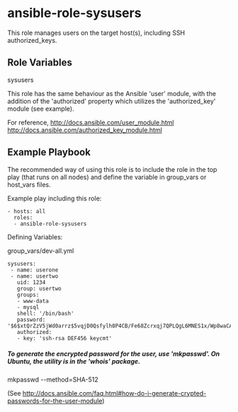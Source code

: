# ansible-role-sysusers

This role manages users on the target host(s), including SSH authorized_keys.


Role Variables
--------------

sysusers

This role has the same behaviour as the Ansible 'user' module, with the addition of the 'authorized' property which utilizes the 'authorized_key' module (see example).

For reference,
   http://docs.ansible.com/user_module.html
   http://docs.ansible.com/authorized_key_module.html


Example Playbook
----------------

The recommended way of using this role is to include the role in the top play (that runs on all nodes) and define the variable in group_vars or host_vars files.

Example play including this role:

    - hosts: all
      roles:
      - ansible-role-sysusers


Defining Variables:

  group_vars/dev-all.yml

    sysusers:
     - name: userone
     - name: usertwo
       uid: 1234
       group: usertwo
       groups:
       - www-data
       - mysql
       shell: '/bin/bash'
       password: '$6$xtQrZzV5jWd0arrz$5vqjD0Qsfylh0P4CB/Fe68Zcrxqj7QPLQgL6MNES1x/Wp8waCA3deQzzGRyvOzXtDh6ctQwNiHz90QF/dh9UM0'
       authorized:
       - key: 'ssh-rsa DEF456 keycmt'


##### To generate the encrypted password for the user, use 'mkpasswd'. On Ubuntu, the utility is in the 'whois' package.

   mkpasswd --method=SHA-512

  (See http://docs.ansible.com/faq.html#how-do-i-generate-crypted-passwords-for-the-user-module)
